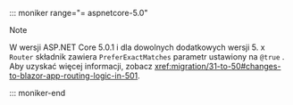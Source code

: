 ::: moniker range="= aspnetcore-5.0"

> [!NOTE]
> W wersji ASP.NET Core 5.0.1 i dla dowolnych dodatkowych wersji 5. x `Router` składnik zawiera `PreferExactMatches` parametr ustawiony na `@true` . Aby uzyskać więcej informacji, zobacz <xref:migration/31-to-50#changes-to-blazor-app-routing-logic-in-501>.

::: moniker-end
